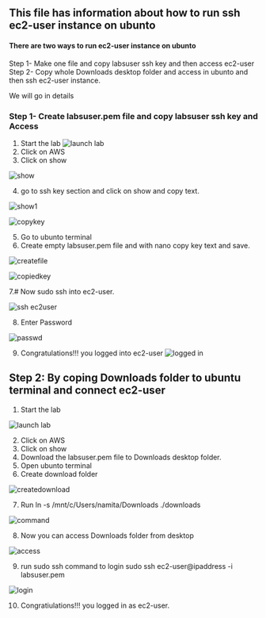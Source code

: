 ## This file has information about how to run ssh ec2-user instance on ubunto
#### There are two ways to run ec2-user instance on ubunto
Step 1- Make one file and copy labsuser ssh key and then access ec2-user
Step 2- Copy whole Downloads desktop folder and access in ubunto and then ssh ec2-user instance.

We will go in details 

### Step 1- Create labsuser.pem file and copy labsuser ssh key and Access

1. Start the lab
![launch lab](./image/lauchAWS.jpg)
2. Click on AWS
3. Click on show

![show](./image/show.jpg)

4. go to ssh key section and click on show and copy text.

![show1](./image/show1.jpg)

![copykey](./image/copykey.jpg)

5. Go to ubunto terminal
6. Create empty labsuser.pem file and with nano copy key text and save.

![createfile](./image/createfile.jpg)

![copiedkey](./image/key.jpg)

7.# Now sudo ssh into ec2-user.

![ssh ec2user](./image/ssh.jpg)

8. Enter Password

![passwd](./image/passwd.jpg)

9.  Congratulations!!! you logged into ec2-user
![logged in](./image/loggedin.jpg)


## Step 2: By coping Downloads folder to ubuntu terminal and connect ec2-user


1. Start the lab

![launch lab](./image/lauchAWS.jpg)

2. Click on AWS
3. Click on show
4. Download the labsuser.pem file to Downloads desktop folder.
5. Open ubunto terminal
6. Create download folder

![createdownload](./image/createdownloads.jpg)

7. Run ln -s /mnt/c/Users/namita/Downloads ./downloads

![command](./image/command.jpg)

8. Now you can access Downloads folder from desktop

![access](./image/access.jpg)

9. run sudo  ssh command to login sudo ssh ec2-user@ipaddress -i labsuser.pem

![login](./image/login.jpg)

10. Congratiulations!!! you logged in as ec2-user.